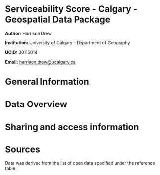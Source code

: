 # Serviceability Score - Calgary - Geospatial Data Package
**Author:** Harrison Drew

**Institution:** University of Calgary - Department of Geography

**UCID:** 30115014

**Email:** harrison.drew@ucalgary.ca

# General Information

# Data Overview

# Sharing and access information

# Sources
Data was derived from the list of open data specified under the reference table.
